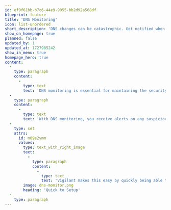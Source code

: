 ```yaml
---
id: ef9f61bb-b7c6-44e9-9055-bb2d92a568df
blueprint: feature
title: 'DNS Monitoring'
icon: list-unordered
short_description: 'DNS changes can be catastrophic. Get notified when they change.'
show_on_homepage: true
planned: false
updated_by: 1
updated_at: 1727985242
show_in_menu: true
homepage_hero: true
content:
  -
    type: paragraph
    content:
      -
        type: text
        text: 'DNS monitoring is essential for maintaining the security and availability of your online presence. Unexpected changes can lead to website downtime, security vulnerabilities, or even redirect your traffic to malicious sites. '
  -
    type: paragraph
    content:
      -
        type: text
        text: 'With DNS monitoring, you receive alerts on any suspicious changes, allowing you to quickly take action, protect your brand, and ensure your website stays online and secure. Stay ahead of threats and avoid costly disruptions with proactive DNS monitoring.'
  -
    type: set
    attrs:
      id: m09e2vmm
      values:
        type: text_with_right_image
        text:
          -
            type: paragraph
            content:
              -
                type: text
                text: 'Vigilant makes this easy by quickly being able to import and monitor your DNS records. You can setup DNS monitoring for a domain in under a minute which can save hours of headaches!'
        image: dns-monitor.png
        heading: 'Quick to Setup'
  -
    type: paragraph
---
```

